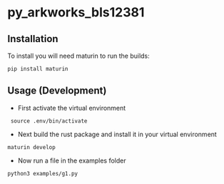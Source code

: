 # py_arkworks_bls12381

## Installation

To install you will need maturin to run the builds:

```
pip install maturin
```

## Usage (Development)

- First activate the virtual environment

```
 source .env/bin/activate
```

- Next build the rust package and install it in your virtual environment

```
maturin develop
```

- Now run a file in the examples folder

```
python3 examples/g1.py
```